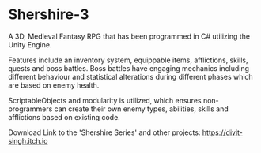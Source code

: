 # Shershire-3
A 3D, Medieval Fantasy RPG that has been programmed in C# utilizing the Unity Engine.


Features include an inventory system, equippable items, afflictions, skills, quests and boss
battles. Boss battles have engaging mechanics including different behaviour and statistical
alterations during different phases which are based on enemy health.


ScriptableObjects and modularity is utilized, which ensures non-programmers can create their own 
enemy types, abilities, skills and afflictions based on existing code.

Download Link to the 'Shershire Series' and other projects: https://divit-singh.itch.io
